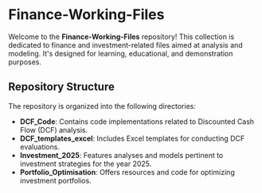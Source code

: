 # Finance-Working-Files

Welcome to the **Finance-Working-Files** repository! This collection is dedicated to finance and investment-related files aimed at analysis and modeling. It's designed for learning, educational, and demonstration purposes.

## Repository Structure

The repository is organized into the following directories:

- **DCF_Code**: Contains code implementations related to Discounted Cash Flow (DCF) analysis.
- **DCF_templates_excel**: Includes Excel templates for conducting DCF evaluations.
- **Investment_2025**: Features analyses and models pertinent to investment strategies for the year 2025.
- **Portfolio_Optimisation**: Offers resources and code for optimizing investment portfolios.
